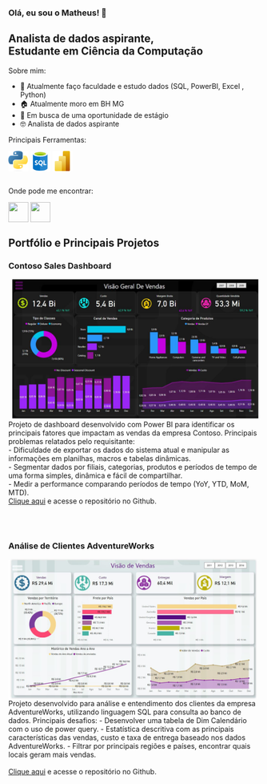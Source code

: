 ### Olá, eu sou o Matheus! 👋

## Analista de dados aspirante, <br> Estudante em Ciência da Computação

Sobre mim:

- 🔭 Atualmente faço faculdade e estudo dados (SQL, PowerBI, Excel , Python)
- 🏠 Atualmente moro em BH MG
- 🌱 Em busca de uma oportunidade de estágio 
- 🤓 Analista de dados aspirante

Principais Ferramentas:

<div style="display: inline_block">
  <img align="center" alt="Python" height="40" width="40" src="https://github.com/BruceFonseca/ferramentas/blob/main/Python-logo-notext.svg.png?raw=true">
  <img align="center" alt="SQL" height="40" width="40" src="https://github.com/BruceFonseca/ferramentas/blob/main/logo.png?raw=true">
  <img align="center" alt="Power BI" height="40" width="40" src="https://github.com/BruceFonseca/ferramentas/blob/main/1200px-New_Power_BI_Logo.svg.png?raw=true">
</div>

<br>

  
Onde pode me encontrar:
<div style="display: inline_block"
  <a href="https://www.linkedin.com/in/matheus-victor-silveira-nunes-66a1b51bb/" target="_blank">
    <img align="center" alt="" height="40" width="40" src="https://github.com/BruceFonseca/Portfolio/blob/main/social%20icons/linkedin.png?raw=true">
  </a>
  <a href="https://www.instagram.com/matheusvoc_/" target="_blank">
    <img align="center" alt="" height="40" width="40" src="https://github.com/BruceFonseca/Portfolio/blob/main/social%20icons/instagram.png?raw=true">
  </a>
</div>

## 

## Portfólio e Principais Projetos
### Contoso Sales Dashboard
<img align="right" width="500"  src="https://github.com/MatheusVDSN/Portifolio_Contoso/blob/main/Imagens/contoso_print.JPG?raw=true">
Projeto de dashboard desenvolvido com Power BI para identificar os principais fatores que impactam as vendas da empresa Contoso. 
Principais problemas relatados pelo requisitante: 
<br>
- Dificuldade de exportar os dados do sistema atual e manipular as informações em planilhas, macros e tabelas dinâmicas.
<br>
- Segmentar dados  por filiais, categorias, produtos e períodos de tempo de uma forma simples, dinâmica e fácil de compartilhar.
<br>
- Medir a performance comparando períodos de tempo (YoY, YTD, MoM, MTD).
<br>
<a href="https://github.com/MatheusVDSN/Portifolio_Contoso">Clique aqui</a> e acesse o repositório no Github.

<br><br>

### Análise de Clientes AdventureWorks
<img align="left" width="500" src="https://github.com/MatheusVDSN/Portifolio_AdventureWorks/blob/main/Imagens/Adventure_print.JPG?raw=true">
Projeto desenvolvido para análise e entendimento dos clientes da empresa AdventureWorks, utilizando linguagem SQL para consulta ao banco de dados. Principais desafios:
- Desenvolver uma tabela de Dim Calendário com o uso de power query.
- Estatística descritiva com as principais características das vendas, custo e taxa de entrega baseado nos dados AdventureWorks.
- Filtrar por principais regiões e países, encontrar quais locais geram mais vendas.

<br>
<br>
<a href="https://github.com/MatheusVDSN/Portifolio_AdventureWorks" target=" target="_blank">Clique aqui</a> e acesse o repositório no Github.
<br>

